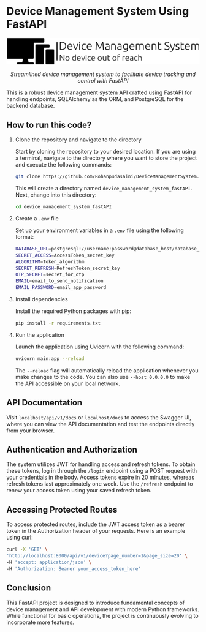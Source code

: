 # Device Management System Using FastAPI

<p align="center">
  <a><img src="images/dms_logo1.png" alt="Device Management System" ></a>
</p>
<p align="center">
  <em>Streamlined device management system to facilitate device tracking and control with FastAPI</em>
</p>

This is a robust device management system API crafted using FastAPI for handling endpoints, SQLAlchemy as the ORM, and PostgreSQL for the backend database.

## How to run this code?

1. Clone the repository and navigate to the directory

   Start by cloning the repository to your desired location. If you are using a terminal, navigate to the directory where you want to store the project and execute the following commands:

   ```bash
   git clone https://github.com/Rohanpudasaini/DeviceManagementSystem.git
   ```

   This will create a directory named `device_management_system_fastAPI`. Next, change into this directory:

   ```bash
   cd device_management_system_fastAPI
   ```

2. Create a `.env` file

   Set up your environment variables in a `.env` file using the following format:

   ```bash
   DATABASE_URL=postgresql://username:password@database_host/database_name
   SECRET_ACCESS=AccessToken_secret_key
   ALGORITHM=Token_algorithm
   SECRET_REFRESH=RefreshToken_secret_key
   OTP_SECRET=secret_for_otp
   EMAIL=email_to_send_notification
   EMAIL_PASSWORD=email_app_password
   ```

3. Install dependencies

   Install the required Python packages with pip:

   ```bash
   pip install -r requirements.txt
   ```

4. Run the application

   Launch the application using Uvicorn with the following command:

   ```bash
   uvicorn main:app --reload
   ```

   The `--reload` flag will automatically reload the application whenever you make changes to the code. You can also use `--host 0.0.0.0` to make the API accessible on your local network.

## API Documentation

   Visit `localhost/api/v1/docs` or `localhost/docs` to access the Swagger UI, where you can view the API documentation and test the endpoints directly from your browser.

## Authentication and Authorization

   The system utilizes JWT for handling access and refresh tokens. To obtain these tokens, log in through the `/login` endpoint using a POST request with your credentials in the body. Access tokens expire in 20 minutes, whereas refresh tokens last approximately one week. Use the `/refresh` endpoint to renew your access token using your saved refresh token.

## Accessing Protected Routes

   To access protected routes, include the JWT access token as a bearer token in the Authorization header of your requests. Here is an example using curl:

   ```bash
   curl -X 'GET' \
   'http://localhost:8000/api/v1/device?page_number=1&page_size=20' \
   -H 'accept: application/json' \
   -H 'Authorization: Bearer your_access_token_here'
   ```

## Conclusion

   This FastAPI project is designed to introduce fundamental concepts of device management and API development with modern Python frameworks. While functional for basic operations, the project is continuously evolving to incorporate more features.
